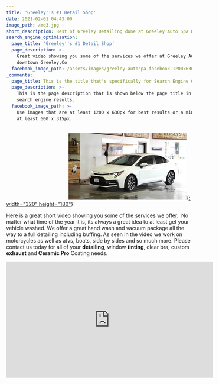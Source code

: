 ```yaml
---
title: 'Greeley''s #1 Detail Shop'
date: 2021-02-01 04:43:00
image_path: /mq3.jpg
short_description: Best of Greeley Detailing done at Greeley Auto Spa Downtown.
search_engine_optimization:
  page_title: 'Greeley''s #1 Detail Shop'
  page_description: >-
    Great video showing you some of the services we offer at Greeley Auto Spa in
    downtown Greeley,Co
  facebook_image_path: /assets/images/greeley-autospa-facebook-1200x630.png
_comments:
  page_title: This is the title that's specifically for Search Engine Optimization.
  page_description: >-
    This is the page description that is shown below the page title in the
    search engine results.
  facebook_image_path: >-
    Use images that are at least 1200 x 630px for best results or a minimum of
    at least 600 x 315px.
---
```


&nbsp; &nbsp; &nbsp; &nbsp; &nbsp; &nbsp; &nbsp; &nbsp; &nbsp; &nbsp; &nbsp; &nbsp; &nbsp; &nbsp; &nbsp; &nbsp; &nbsp; &nbsp; &nbsp; &nbsp; &nbsp; &nbsp;[![](/mq3.jpg){: width="320" height="180"}](https://youtu.be/NJ-C8grPcdo)

Here is a great short video showing you some of the services we offer.&nbsp; No matter what time of the year it is, its always a great idea to at least get your vehicle washed. We offer a great hand wash and vacuum package all the way to a full detailing including buffing. As seen in the video we work on motorcycles as well as atvs, boats, side by sides and so much more. Please contact us today for all of your **detailing**, window **tinting**, clear bra, custom **exhaust** and **Ceramic Pro** Coating needs.

<div class="cms-embed" data-cms-embed="PGlmcmFtZSB3aWR0aD0iNTYwIiBoZWlnaHQ9IjMxNSIgc3JjPSJodHRwczovL3d3dy55b3V0dWJlLmNvbS9lbWJlZC9RZXNCRTFKclkzYyIgZnJhbWVib3JkZXI9IjAiIGFsbG93PSJhY2NlbGVyb21ldGVyOyBhdXRvcGxheTsgY2xpcGJvYXJkLXdyaXRlOyBlbmNyeXB0ZWQtbWVkaWE7IGd5cm9zY29wZTsgcGljdHVyZS1pbi1waWN0dXJlIiBhbGxvd2Z1bGxzY3JlZW4+PC9pZnJhbWU+"><iframe width="560" height="315" src="https://www.youtube.com/embed/QesBE1JrY3c" frameborder="0" allow="accelerometer; autoplay; clipboard-write; encrypted-media; gyroscope; picture-in-picture" allowfullscreen=""></iframe></div>

&nbsp;

